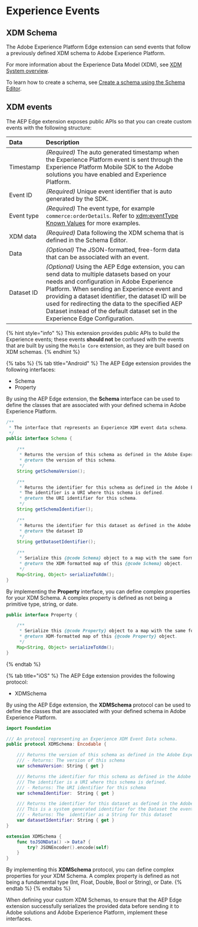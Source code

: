 # Experience Events

## XDM Schema

The Adobe Experience Platform Edge extension can send events that follow a previously defined XDM schema to Adobe Experience Platform.

For more information about the Experience Data Model \(XDM\), see [XDM System overview](https://docs.adobe.com/content/help/en/experience-platform/xdm/home.html).

To learn how to create a schema, see [Create a schema using the Schema Editor](https://docs.adobe.com/content/help/en/experience-platform/xdm/tutorials/create-schema-ui.html).

## XDM events

The AEP Edge extension exposes public APIs so that you can create custom events with the following structure:

| Data | Description |
| :--- | :--- |
| Timestamp | _\(Required\)_ The auto generated timestamp when the Experience Platform event is sent through the Experience Platform Mobile SDK to the Adobe solutions you have enabled and Experience Platform. |
| Event ID | _\(Required\)_ Unique event identifier that is auto generated by the SDK. |
| Event type | _\(Required\)_ The event type, for example `commerce:orderDetails`. Refer to [xdm:eventType Known Values](https://github.com/adobe/xdm/blob/master/docs/reference/classes/experienceevent.schema.md#xdmeventtype-known-values) for more examples. |
| XDM data | _\(Required\)_ Data following the XDM schema that is defined in the Schema Editor. |
| Data | _\(Optional\)_ The JSON-formatted, free-form data that can be associated with an event. |
| Dataset ID | _\(Optional\)_ Using the AEP Edge extension, you can send data to multiple datasets based on your needs and configuration in Adobe Experience Platform. When sending an Experience event and providing a dataset identifier, the dataset ID will be used for redirecting the data to the specified AEP Dataset instead of the default dataset set in the Experience Edge Configuration. |

{% hint style="info" %}
This extension provides public APIs to build the Experience events; these events **should not** be confused with the events that are built by using the `Mobile Core` extension, as they are built based on XDM schemas.
{% endhint %}

{% tabs %}
{% tab title="Android" %}
The AEP Edge extension provides the following interfaces:

* Schema
* Property

By using the AEP Edge extension, the **Schema** interface can be used to define the classes that are associated with your defined schema in Adobe Experience Platform.

```java
/**
 * The interface that represents an Experience XDM event data schema.
 */
public interface Schema {

    /**
     * Returns the version of this schema as defined in the Adobe Experience Platform.
     * @return the version of this schema.
     */
    String getSchemaVersion();

    /**
     * Returns the identifier for this schema as defined in the Adobe Experience Platform.
     * The identifier is a URI where this schema is defined.
     * @return the URI identifier for this schema.
     */
    String getSchemaIdentifier();

    /**
     * Returns the identifier for this dataset as defined in the Adobe Experience Platform.
     * @return the dataset ID
     */
    String getDatasetIdentifier();

    /**
     * Serialize this {@code Schema} object to a map with the same format as its XDM schema.
     * @return the XDM-formatted map of this {@code Schema} object.
     */
    Map<String, Object> serializeToXdm();
}
```

By implementing the **Property** interface, you can define complex properties for your XDM Schema. A complex property is defined as not being a primitive type, string, or date.

```java
public interface Property {

    /**
     * Serialize this {@code Property} object to a map with the same format as its XDM schema.
     * @return XDM-formatted map of this {@code Property} object.
     */
    Map<String, Object> serializeToXdm();
}
```
{% endtab %}

{% tab title="iOS" %}
The AEP Edge extension provides the following protocol:

* XDMSchema

By using the AEP Edge extension, the **XDMSchema** protocol can be used to define the classes that are associated with your defined schema in Adobe Experience Platform.

```swift
import Foundation

/// An protocol representing an Experience XDM Event Data schema.
public protocol XDMSchema: Encodable {

    /// Returns the version of this schema as defined in the Adobe Experience Platform.
    /// - Returns: The version of this schema
    var schemaVersion: String { get }

    /// Returns the identifier for this schema as defined in the Adobe Experience Platform.
    /// The identifier is a URI where this schema is defined.
    /// - Returns: The URI identifier for this schema
    var schemaIdentifier:  String { get }

    /// Returns the identifier for this dataset as defined in the Adobe Experience Platform.
    /// This is a system generated identifier for the Dataset the event belongs to.
    /// - Returns: The  identifier as a String for this dataset
    var datasetIdentifier: String { get }
}

extension XDMSchema {
    func toJSONData() -> Data? {
        try? JSONEncoder().encode(self)
    }
}
```

By implementing this **XDMSchema** protocol, you can define complex properties for your XDM Schema. A complex property is defined as not being a fundamental type \(Int, Float, Double, Bool or String\), or Date.
{% endtab %}
{% endtabs %}

When defining your custom XDM Schemas, to ensure that the AEP Edge extension successfully serializes the provided data before sending it to Adobe solutions and Adobe Experience Platform, implement these interfaces.

